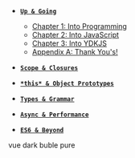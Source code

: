 - [**`Up & Going`**](up%20&%20going/README)
    - [Chapter 1: Into Programming](up%20&%20going/ch1)
    - [Chapter 2: Into JavaScript](up%20&%20going/ch2)
    - [Chapter 3: Into YDKJS](up%20&%20going/ch3)
    - [Appendix A: Thank You's!](up%20&%20going/apA)


- [**`Scope & Closures`**](scope%20&%20closures/README)


- [**`*this* & Object Prototypes`**](this%20&%20object%20prototypes/README)


- [**`Types & Grammar`**](types%20&%20grammar/README)


- [**`Async & Performance`**](async%20&%20performance/README)


- [**`ES6 & Beyond`**](es6%20&%20beyond/README)

<div class="themes">
    <span data-theme="vue">vue</span>
    <span data-theme="dark">dark</span>
    <span data-theme="buble">buble</span>
    <span data-theme="pure">pure</span>
</div>
